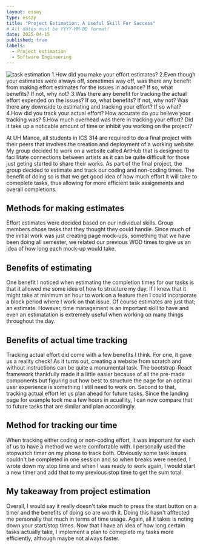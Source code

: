 ```yaml
---
layout: essay
type: essay
title: "Project Estimation: A Useful Skill For Success"
# All dates must be YYYY-MM-DD format!
date: 2025-04-15
published: true
labels:
  - Project estimation
  - Software Engineering
---
```

<img src="" alt="task estimation">
1.How did you make your effort estimates?
2.Even though your estimates were always off, sometimes way off, was there any benefit from making effort estimates for the issues in advance? If so, what benefits? If not, why not?
3.Was there any benefit for tracking the actual effort expended on the issues? If so, what benefits? If not, why not? Was there any downside to estimating and tracking your effort? If so what?
4.How did you track your actual effort? How accurate do you believe your tracking was?
5.How much overhead was there in tracking your effort? Did it take up a noticable amount of time or inhibit you working on the project?

At UH Manoa, all students in ICS 314 are required to do a final project with their peers that involves the creation and deployment of a working website. 
My group decided to work on a website called ArtHub that is designed to facillitate connections between artists as it can be quite difficult for those just geting started
to share their works. As part of the final project, the group decided to estimate and track our coding and non-coding times. The benefit of doing so is that
we get good idea of how much effort it will take to comeplete tasks, thus allowing for more efficient task assignments and overall completions.

## Methods for making estimates
Effort estimates were decided based on our individual skills. Group members chose tasks that they thought they could handle. Since much of the initial work was 
just creating page mock-ups, something that we have been doing all semester, we related our previous WOD times to give us an idea of how long each mock-up would take.

## Benefits of estimating
One benefit I noticed when estimating the completion times for our tasks is that it allowed me some idea of how to structure my day. If I knew that it might take
at minimum an hour to work on a feature then I could incorporate a block period where I work on that issue. Of course estimates are just that; an estimate. However, 
time management is an important skill to have and even an estimatation is extremely useful when working on many things throughout the day.

## Benefits of actual time tracking
Tracking actual effort did come with a few benefits I think. For one, it gave us a reality check! As it turns out, creating a website from scratch and without
instructions can be quite a monumental task. The bootstrap-React framework thankfully made it a little easier because of all the pre-made components but figuring
out how best to structure the page for an optimal user experience is something I still need to work on. Second to that, tracking actual effort let us plan ahead
for future tasks. Since the landing page for example took me a few hours in acuallity, I can now compare that to future tasks that are similar and plan accordingly.

## Method for tracking our time
When tracking either coding or non-coding effort, it was important for each of us to have a method we were comfortable with. I personally used the stopwatch
timer on my phone to track both. Obviously some task issues couldn't be completed in one session and so when breaks were needed, I wrote down my stop time and when 
I was ready to work again, I would start a new timer and add that to my previous stop time to get the sum total.

## My takeaway from project estimation
Overall, I would say it really doesn't take much to press the start button on a timer and the benefits of doing so are worth it. Doing this hasn't afftected
me personally that much in terms of time usage. Again, all it takes is noting down your start/stop times. Now that I have an idea of how long certain tasks
actually take, I implement a plan to comeplete my tasks more efficiently, although maybe not always faster.
